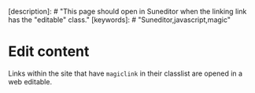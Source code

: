 [description]: # "This page should open in Suneditor when the linking link has the "editable" class."
[keywords]: # "Suneditor,javascript,magic"

# Edit content

Links within the site that have `magiclink` in their classlist are opened in a web editable.